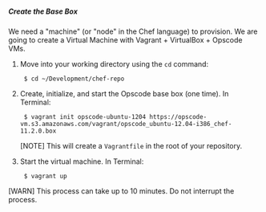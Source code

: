##### Create the Base Box
We need a "machine" (or "node" in the Chef language) to provision. We are going to create a Virtual Machine with Vagrant + VirtualBox + Opscode VMs.

1. Move into your working directory using the `cd` command:

        $ cd ~/Development/chef-repo

1. Create, initialize, and start the Opscode base box (one time). In Terminal:

        $ vagrant init opscode-ubuntu-1204 https://opscode-vm.s3.amazonaws.com/vagrant/opscode_ubuntu-12.04-i386_chef-11.2.0.box

    [NOTE] This will create a `Vagrantfile` in the root of your repository.

1. Start the virtual machine. In Terminal:

        $ vagrant up

  [WARN] This process can take up to 10 minutes. Do not interrupt the process.
